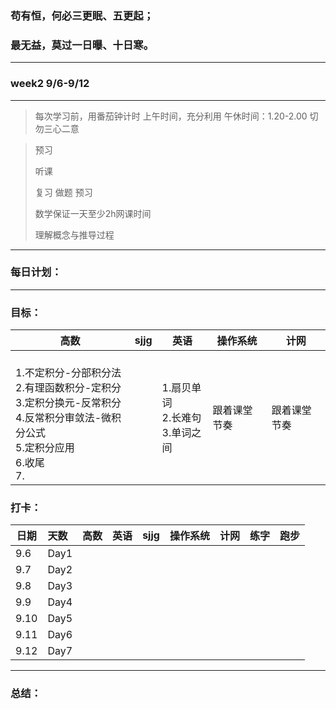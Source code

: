 ### 苟有恒，何必三更眠、五更起；

### 最无益，莫过一日曝、十日寒。

---

### week2 9/6-9/12

---

> 每次学习前，用番茄钟计时
> 上午时间，充分利用
> 午休时间：1.20-2.00
> 切勿三心二意

> 预习
>
> 听课
>
> 复习 做题 预习
>
> 数学保证一天至少2h网课时间
>
> 理解概念与推导过程

---

### 每日计划：

---

### 目标：

| 高数                                                                                                                                                     | sjjg | 英语                                     | 操作系统     | 计网         |
| -------------------------------------------------------------------------------------------------------------------------------------------------------- | ---- | ---------------------------------------- | ------------ | ------------ |
| <br />1.不定积分-分部积分法<br />2.有理函数积分-定积分<br />3.定积分换元-反常积分<br />4.反常积分审敛法-微积分公式<br />5.定积分应用<br />6.收尾<br />7. |      | 1.扇贝单词<br />2.长难句<br />3.单词之间 | 跟着课堂节奏 | 跟着课堂节奏 |

### 打卡：

| 日期 | 天数 | 高数 | 英语 | sjjg | 操作系统 | 计网 | 练字 | 跑步 |
| ---- | :--- | ---- | ---- | ---- | -------- | ---- | ---- | ---- |
| 9.6  | Day1 |      |      |      |          |      |      |      |
| 9.7  | Day2 |      |      |      |          |      |      |      |
| 9.8  | Day3 |      |      |      |          |      |      |      |
| 9.9  | Day4 |      |      |      |          |      |      |      |
| 9.10 | Day5 |      |      |      |          |      |      |      |
| 9.11 | Day6 |      |      |      |          |      |      |      |
| 9.12 | Day7 |      |      |      |          |      |      |      |

---

### 总结：
